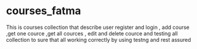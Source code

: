 # courses_fatma
This is courses collection that describe user register and login , add course ,get one cource ,get all cources , edit and delete cource and testing all collection to sure that all working correctly by using testng and rest assured
